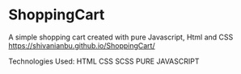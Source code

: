 # ShoppingCart

A simple shopping cart created with pure Javascript, Html and CSS
https://shivanianbu.github.io/ShoppingCart/

Technologies Used:
  HTML
  CSS
  SCSS
  PURE JAVASCRIPT

